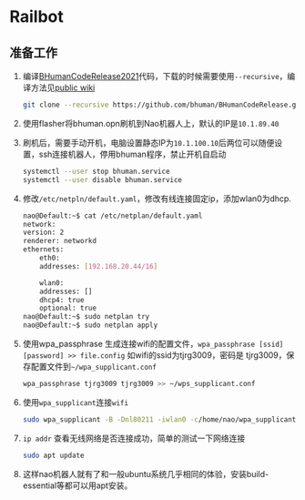 # Railbot

## 准备工作
1. 编译[BHumanCodeRelease2021](https://github.com/bhuman/BHumanCodeRelease)代码，下载的时候需要使用`--recursive`，编译方法见[public wiki](https://wiki.b-human.de/coderelease2021/)
    ```bash
    git clone --recursive https://github.com/bhuman/BHumanCodeRelease.git
    ```


2. 使用flasher将bhuman.opn刷机到Nao机器人上，默认的IP是`10.1.89.40`

3. 刷机后，需要手动开机，电脑设置静态IP为`10.1.100.10`后两位可以随便设置，ssh连接机器人，停用bhuman程序，禁止开机自启动
    ```bash
    systemctl --user stop bhuman.service
    systemctl --user disable bhuman.service
    ```

4. 修改`/etc/netpln/default.yaml`，修改有线连接固定ip，添加wlan0为dhcp.
    ```bash
    nao@Default:~$ cat /etc/netplan/default.yaml
    network:
    version: 2
    renderer: networkd
    ethernets:
        eth0:
        addresses: [192.168.20.44/16]

        wlan0:
        addresses: []
        dhcp4: true
        optional: true
    nao@Default:~$ sudo netplan try
    nao@Default:~$ sudo netplan apply
    ```

5. 使用wpa_passphrase 生成连接wifi的配置文件，`wpa_passphrase [ssid] [password] >> file.config` 如wifi的ssid为tjrg3009，密码是 tjrg3009，保存配置文件到`~/wpa_supplicant.conf`
    ```bash
    wpa_passphrase tjrg3009 tjrg3009 >> ~/wps_supplicant.conf
    ```
6. 使用`wpa_supplicant`连接`wifi`
   ```bash
   sudo wpa_supplicant -B -Dnl80211 -iwlan0 -c/home/nao/wpa_supplicant.conf
   ```
7. `ip addr` 查看无线网络是否连接成功，简单的测试一下网络连接
    ```bash
    sudo apt update
    ```
8. 这样nao机器人就有了和一般ubuntu系统几乎相同的体验，安装build-essential等都可以用apt安装。